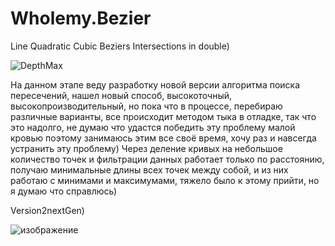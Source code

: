 # Wholemy.Bezier
Line Quadratic Cubic Beziers Intersections in double)

![DepthMax](https://user-images.githubusercontent.com/68204631/116735953-e93c6e00-a9f7-11eb-9f6e-2f4f9c9b3d55.png)

На данном этапе веду разработку новой версии алгоритма поиска пересечений, нашел новый способ, высокоточный, высокопроизводительный, но пока что в процессе, перебираю различные варианты, все происходит методом тыка в отладке, так что это надолго, не думаю что удастся победить эту проблему малой кровью поэтому занимаюсь этим все своё время, хочу раз и навсегда устранить эту проблему) Через деление кривых на небольшое количество точек и фильтрации данных работает только по расстоянию, получаю минимальные длины всех точек между собой, и из них работаю с минимами и максимумами, тяжело было к этому прийти, но я думаю что справлюсь)

Version2nextGen)

![изображение](https://user-images.githubusercontent.com/68204631/150959162-91b5b3bb-9533-449a-b87a-526867c746c0.png)
